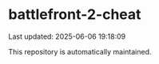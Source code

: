 # battlefront-2-cheat

Last updated: 2025-06-06 19:18:09

This repository is automatically maintained.

